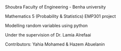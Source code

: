 Shoubra Faculty of Engineering - Benha university

Mathematics 5 (Probability & Statistics) EMP301 project

Modelling random variables using python

Under the supervision of Dr. Lamia Alrefaai

Contributors: Yahia Mohamed & Hazem Abuelanin 
